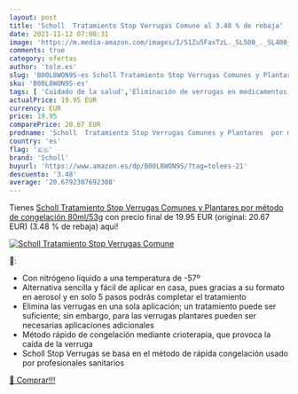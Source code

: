 ```yaml
---
layout: post
title: 'Scholl  Tratamiento Stop Verrugas Comune al 3.48 % de rebaja'
date: 2021-11-12 07:00:31
image: 'https://m.media-amazon.com/images/I/51Zu5FaxTzL._SL500_._SL400_.jpg'
comments: true
category: ofertas
author: 'tole.es'
slug: 'B00L8WON9S-es Scholl Tratamiento Stop Verrugas Comunes y Plantares por...'
sku: 'B00L8WON9S-es'
tags: [ 'Cuidado de la salud','Eliminación de verrugas en medicamentos, remedios y suplementos dietéticos','Podología en medicamentos, remedios y suplementos dietéticos','Salud y cuidado personal','scholl', ]
actualPrice: 19.95 EUR
currency: EUR
price: 19.95
comparePrice: 20.67 EUR
prodname: 'Scholl  Tratamiento Stop Verrugas Comunes y Plantares  por método de congelación  80ml/53g'
country: 'es'
flag: '🇪🇸'
brand: 'Scholl'
buyurl: 'https://www.amazon.es/dp/B00L8WON9S/?tag=tolees-21'
descuento: '3.48'
average: '20.6792307692308'
---
```


Tienes [Scholl  Tratamiento Stop Verrugas Comunes y Plantares  por método de congelación  80ml/53g](https://www.amazon.es/dp/B00L8WON9S/?tag=tolees-21) con precio final de  19.95 EUR (original: 20.67 EUR) (3.48 %  de rebaja) aqui!

[![Scholl  Tratamiento Stop Verrugas Comune](https://m.media-amazon.com/images/I/51Zu5FaxTzL._SL500_._SL400_.jpg)](https://www.amazon.es/dp/B00L8WON9S/?tag=tolees-21)

🔎:

- Con nitrógeno líquido a una temperatura de -57º
- Alternativa sencilla y fácil de aplicar en casa, pues gracias a su formato en aerosol y en solo 5 pasos podrás completar el tratamiento
- Elimina las verrugas en una sola aplicación; un tratamiento puede ser suficiente; sin embargo, para las verrugas plantares pueden ser necesarias aplicaciones adicionales
- Método rápido de congelación mediante crioterapia, que provoca la caída de la verruga
- Scholl Stop Verrugas se basa en el método de rápida congelación usado por profesionales sanitarios

[🛒 Comprar!!!](https://www.amazon.es/dp/B00L8WON9S/?tag=tolees-21)
